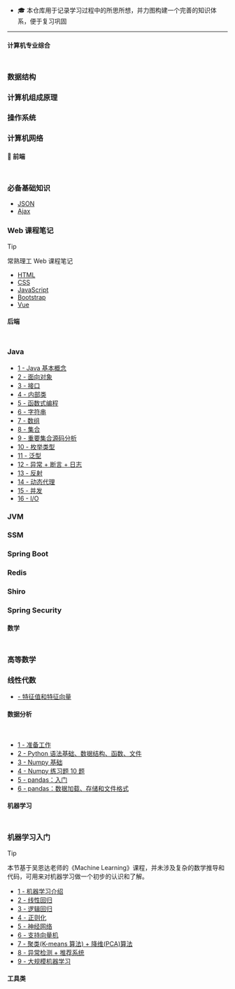 <style>
    h2
    {
      /* border-bottom:2px  solid   rgb(66, 185, 131); */
      margin-bottom:50px;
      font-size: 1em;
    }
    h2 span{
      display:inline-block;
      background: #6097db;
      color:#ffffff !important;
      padding:  10px  16px;
      border-radius:5px;
      box-shadow: 2px 2px 5px rgb(216, 216, 216);
    }

</style>

- 🎓 本仓库用于记录学习过程中的所思所想，并力图构建一个完善的知识体系，便于复习巩固

---

## 计算机专业综合

### 数据结构

### 计算机组成原理

### 操作系统

### 计算机网络

## 🎨 前端

### 必备基础知识

- [JSON]()
- [Ajax]()

### Web 课程笔记

> [!tip]
> 常熟理工 Web 课程笔记

- [HTML](前端/Html/Html概述.md)
- [CSS](前端/CSS/CSS概述.md)
- [JavaScript](前端/JS/JS概述.md)
- [Bootstrap]()
- [Vue]()

## 后端

### Java

- [1 - Java 基本概念]()
- [2 - 面向对象]()
- [3 - 接口]()
- [4 - 内部类]()
- [5 - 函数式编程]()
- [6 - 字符串]()
- [7 - 数组]()
- [8 - 集合]()
- [9 - 重要集合源码分析]()
- [10 - 枚举类型]()
- [11 - 泛型]()
- [12 - 异常 + 断言 + 日志]()
- [13 - 反射]()
- [14 - 动态代理]()
- [15 - 并发]()
- [16 - I/O]()

### JVM

### SSM

### Spring Boot

### Redis

### Shiro

### Spring Security

## 数学

### 高等数学

### 线性代数

- [ - 特征值和特征向量](数学/线性代数/特征值和特征向量.md)

## 数据分析

- [1 - 准备工作]()
- [2 - Python 语法基础、数据结构、函数、文件]()
- [3 - Numpy 基础]()
- [4 - Numpy 练习题 10 题]()
- [5 - pandas：入门]()
- [6 - pandas：数据加载、存储和文件格式]()

## 机器学习

### 机器学习入门

> [!tip]
> 本节基于吴恩达老师的《Machine Learning》课程，并未涉及复杂的数学推导和代码，可用来对机器学习做一个初步的认识和了解。

- [1 - 机器学习介绍]()
- [2 - 线性回归]()
- [3 - 逻辑回归]()
- [4 - 正则化]()
- [5 - 神经网络]()
- [6 - 支持向量机]()
- [7 - 聚类(K-means 算法) + 降维(PCA)算法]()
- [8 - 异常检测 + 推荐系统]()
- [9 - 大规模机器学习]()

## 工具类

